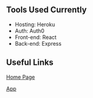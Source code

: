 ## Tools Used Currently

- Hosting: Heroku
- Auth: Auth0
- Front-end: React
- Back-end: Express

## Useful Links
[Home Page](www.canyonjournal.co.uk)

[App](app.canyonjournal.co.uk)
